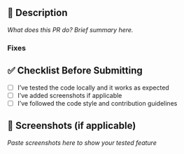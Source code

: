 ## 📝 Description

_What does this PR do? Brief summary here._

### Fixes #
<!-- Add the issue assigned for the chnages made in PR -->



## ✅ Checklist Before Submitting

- [ ] I’ve tested the code locally and it works as expected
- [ ] I’ve added screenshots if applicable
- [ ] I’ve followed the code style and contribution guidelines

## 📸 Screenshots (if applicable)

_Paste screenshots here to show your tested feature_
